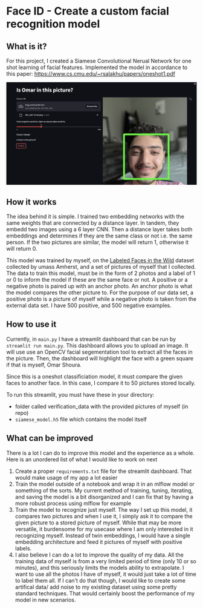 # Face ID - Create a custom facial recognition model

## What is it?

For this project, I created a Siamese Convolutional Nerual Network for one shot learning of facial features. Implemented the model in accordance to this paper: https://www.cs.cmu.edu/~rsalakhu/papers/oneshot1.pdf

![streamlit dashboard screenshot](/resources/ss_streamlit.png "streamlit dashboard screenshot")

## How it works

The idea behind it is simple. I trained two embedding networks with the same weights that are connected by a distance layer. 
In tandem, they embedd two images using a 6 layer CNN. Then a distance layer takes both embeddings and determines if they are the same class or not i.e. the same person. If the two pictures are similar, the model will return 1, otherwise it will return 0.

This model was trained by myself, on the [Labeled Faces in the Wild](http://vis-www.cs.umass.edu/lfw/) dataset collected by umass Amherst, and a set of pictures of myself that I collected. The data to train this model, must be in the form of 2 photos and a label of 1 or 0 to inform the model if these are the same face or not. A positive or a negative photo is paired up with an anchor photo. An anchor photo is what the model compares the other picture to. For the purpose of our data set, a positive photo is a picture of myself while a negative photo is taken from the external data set. I have 500 positive, and 500 negative examples.



## How to use it
Currently, in `main.py` I have a streamlit dashboard that can be run by `streamlit run main.py`. This dashboard allows you to upload an image. It will use use an OpenCV facial segementation tool to extract all the faces in the picture. Then, the dashboard will highlight the face with a green square if that is myself, Omar Shoura. 

Since this is a oneshot classificiation model, it must compare the given faces to another face. In this case, I compare it to 50 pictures stored locally.

To run this streamlit, you must have these in your directory:
- folder called verification_data with the provided pictures of myself (in repo)
- `siamese_model.h5` file which contains the model itself


## What can be improved
There is a lot I can do to improve this model and the experience as a whole. Here is an unordered list of what I would like to work on next
1) Create a proper `requirements.txt` file for the streamlit dashboard. That would make usage of my app a lot easier
2) Train the model outside of a notebook and wrap it in an mlflow model or something of the sorts. My current method of training, tuning, iterating, and saving the model is a bit disorganized and I can fix that by having a more robust process using mlflow for example
3) Train the model to recognize just myself. The way I set up this model, it compares two pictures and when I use it, I simply ask it to compare the given picture to a stored picture of myself. While that may be more versatile, it burdensome for my usecase where I am only interested in it recognizing myself. Instead of twin embeddings, I would have a single embedding architecture and feed it pictures of myself with positive labels.
4) I also believe I can do a lot to improve the quality of my data. All the training data of myself is from a very limited period of time (only 10 or so minutes), and this seriously limits the models ability to extrapolate. I want to use all the photos I have of myself, it would just take a lot of time to label them all. If I can't do that though, I would like to create some artifical data/ add noise to my existing dataset using some pretty standard techniques. That would certainly boost the performance of my model in new scenarios.
